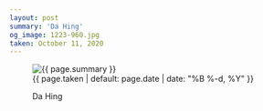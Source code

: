 ```yaml
---
layout: post
summary: 'Da Hing'
og_image: 1223-960.jpg
taken: October 11, 2020
---
```


<figure class="post">
<img alt="{{ page.summary }}" sizes="(min-width: 700px) 50vw, calc(100vw - 2rem)" src="{{ site.assets_url }}/1223-480.jpg" srcset="{{ site.assets_url }}/1223-240.jpg 240w, {{ site.assets_url }}/1223-480.jpg 480w, {{ site.assets_url }}/1223-720.jpg 720w, {{ site.assets_url }}/1223-960.jpg 960w"/>
<figcaption>
<time>{{ page.taken | default: page.date | date: "%B %-d, %Y" }}</time>
<p>Da Hing</p>
</figcaption>
</figure>
